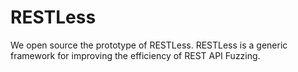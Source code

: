 # RESTLess
We open source the prototype of RESTLess. RESTLess is  a generic framework for improving the efficiency of REST API Fuzzing.
